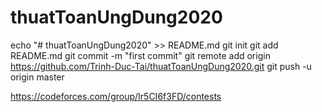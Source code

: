 # thuatToanUngDung2020
echo "# thuatToanUngDung2020" >> README.md
git init
git add README.md
git commit -m "first commit"
git remote add origin https://github.com/Trinh-Duc-Tai/thuatToanUngDung2020.git
git push -u origin master

https://codeforces.com/group/Ir5CI6f3FD/contests